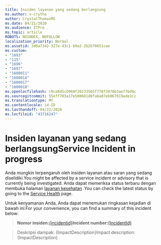 ```yaml
---
title: Insiden layanan yang sedang berlangsung
ms.author: v-crytho
author: CrystalThomasMS
ms.date: 04/21/2020
ms.audience: ITPro
ms.topic: article
ROBOTS: NOINDEX, NOFOLLOW
localization_priority: Normal
ms.assetid: 3d8a7342-327e-43c1-b9a2-2b2b78651cae
ms.custom:
- "1693"
- "115"
- "1696"
- "1697"
- "1600011"
- "1600014"
- "1600017"
- "1600018"
ms.openlocfilehash: c9ce8d5cb969f20233565f778f3970b3ae77bd9c
ms.sourcegitcommit: 55eff703a17e500681d8fa6a87eb067019ade3cc
ms.translationtype: MT
ms.contentlocale: id-ID
ms.lasthandoff: 04/22/2020
ms.locfileid: "43716247"
---
```

# <a name="service-incident-in-progress"></a><span data-ttu-id="86797-102">Insiden layanan yang sedang berlangsung</span><span class="sxs-lookup"><span data-stu-id="86797-102">Service Incident in progress</span></span>

<span data-ttu-id="86797-103">Anda mungkin terpengaruh oleh insiden layanan atau saran yang sedang diselidiki.</span><span class="sxs-lookup"><span data-stu-id="86797-103">You might be affected by a service incident or advisory that is currently being investigated.</span></span> <span data-ttu-id="86797-104">Anda dapat memeriksa status terbaru dengan membuka halaman [layanan kesehatan](https://admin.microsoft.com/adminportal/home#/servicehealth) .</span><span class="sxs-lookup"><span data-stu-id="86797-104">You can check the latest status by going to the [Service Health](https://admin.microsoft.com/adminportal/home#/servicehealth) page.</span></span>
  
<span data-ttu-id="86797-105">Untuk kenyamanan Anda, Anda dapat menemukan ringkasan kejadian di bawah ini:</span><span class="sxs-lookup"><span data-stu-id="86797-105">For your convenience, you can find a summary of this incident below:</span></span>
  
> <span data-ttu-id="86797-106">**Nomor insiden:**[{incidentid}](https://admin.microsoft.com/adminportal/home#/servicehealth)</span><span class="sxs-lookup"><span data-stu-id="86797-106">**Incident number:**[{IncidentId}](https://admin.microsoft.com/adminportal/home#/servicehealth)</span></span>
 
> <span data-ttu-id="86797-107">Deskripsi dampak: {ImpactDescription}</span><span class="sxs-lookup"><span data-stu-id="86797-107">Impact description: {ImpactDescription}</span></span>
